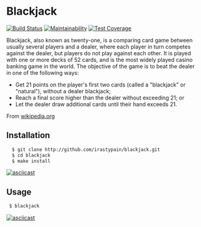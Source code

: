 # Blackjack

[![Build Status](https://travis-ci.org/irastypain/blackjack.svg?branch=master)](https://travis-ci.org/irastypain/blackjack)
[![Maintainability](https://api.codeclimate.com/v1/badges/3dd09d28d32ac179151a/maintainability)](https://codeclimate.com/github/irastypain/blackjack/maintainability)
[![Test Coverage](https://api.codeclimate.com/v1/badges/3dd09d28d32ac179151a/test_coverage)](https://codeclimate.com/github/irastypain/blackjack/test_coverage)

Blackjack, also known as twenty-one, is a comparing card game between usually several players and a dealer, where each player in turn competes against the dealer, but players do not play against each other. It is played with one or more decks of 52 cards, and is the most widely played casino banking game in the world. The objective of the game is to beat the dealer in one of the following ways:

  - Get 21 points on the player's first two cards (called a "blackjack" or "natural"), without a dealer blackjack;
  - Reach a final score higher than the dealer without exceeding 21; or
  - Let the dealer draw additional cards until their hand exceeds 21.

From [wikipedia.org](https://en.wikipedia.org/wiki/Blackjack)

## Installation

```bash
  $ git clone http://github.com/irastypain/blackjack.git
  $ cd blackjack
  $ make install
```

[![asciicast](https://asciinema.org/a/q9IA6GY5MIvNWBhSwpmjhUK5X.png)](https://asciinema.org/a/q9IA6GY5MIvNWBhSwpmjhUK5X)

## Usage

```bash
 $ blackjack
```

[![asciicast](https://asciinema.org/a/hPK1na0dUlTSJS7lFyAFpXnWH.png)](https://asciinema.org/a/hPK1na0dUlTSJS7lFyAFpXnWH)
